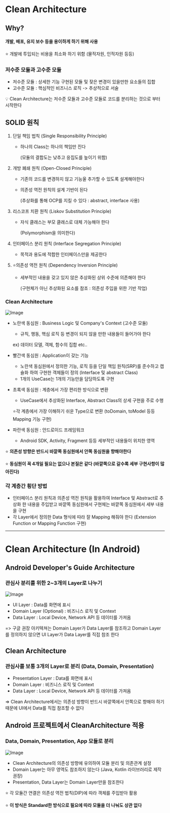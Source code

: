 # Clean Architecture

## Why?
#### 개발, 배포, 유지 보수 등을 용이하게 하기 위해 사용

⭐ 개발에 투입되는 비용을 최소화 하기 위함 (물적자원, 인적자원 등등)

### 저수준 모듈과 고수준 모듈
- 저수준 모듈 : 상세한 기능 구현된 모듈 및 잦은 변경이 있을만한 요소들의 집합
- 고수준 모듈 : 핵심적인 비즈니스 로직 -> 추상적으로 서술

💡 Clean Architecture는 저수준 모듈과 고수준 모듈로 코드를 분리하는 것으로 부터 시작한다  

## SOLID 원칙
1. 단일 책임 법칙 (Single Responsibility Principle)

    - 하나의 Class는 하나의 책임만 진다 
   
      (모듈의 결합도는 낮추고 응집도를 높이기 위함)

   
2. 개방 폐쇄 원칙 (Open-Closed Principle)
   
    - 기존의 코드를 변경하지 않고 기능울 추가할 수 있도록 설계해야한다
    - 의존성 역전 원칙의 설계 기반이 된다 

       (추상화를 통해 OCP를 지킬 수 있다 : abstract, interface 사용)


3. 리스코프 치환 원칙 (Liskov Substitution Principle)

   - 자식 클래스는 부모 클래스로 대체 가능해야 한다

     (Polymorphism을 의미한다)


4. 인터페이스 분리 원칙 (Interface Segregation Principle)
    
    - 목적과 용도에 적합한 인터페이스만을 제공한다


5. ⭐의존성 역전 원칙 (Dependency Inversion Principle)

    - 세부적인 내용을 갖고 있지 않은 추상화된 상위 수준에 의존해야 한다

      (구현체가 아닌 추상화된 요소를 참조 : 의존성 주입을 위한 기반 작업)
   

### Clean Architecture
![Image](https://github.com/user-attachments/assets/e87ae463-695b-4a99-9c4f-2e369bcf63b8)

- 노란색 동심원 : Business Logic 및 Company's Context (고수준 모듈)

   - 규칙, 행동, 핵심 로직 등 변경이 되지 않을 만한 내용들이 들어가야 한다
  
   ex) 데이터 모델, 객체, 함수의 집합 etc..


- 빨간색 동심원 : Application이 갖는 기능
   
   - 노란색 동심원에서 정의한 기능, 로직 등을 단일 책임 원칙(SRP)를 준수하고 캡슐화 하여 구현한 객체들이 정의 (Interface 및 abstract Class)
   - 1개의 UseCase는 1개의 기능만을 담당하도록 구현


- 초록색 동심원 : 계층에서 가장 편리한 방식으로 변환

   - UseCase에서 추상화된 Interface, Abstract Class의 상세 구현을 주로 수행
  
   ⭐각 계층에서 가장 이해하기 쉬운 Type으로 변환 (toDomain, toModel 등등 Mapping 기능 구현)


- 파란색 동심원 : 안드로이드 프레임워크

   - Android SDK, Activity, Fragment 등등 세부적인 내용들이 위치한 영역

⭐ **의존성 방향은 반드시 바깥쪽 동심원에서 안쪽 동심원을 향해야한다**

⭐ **동심원이 꼭 4개일 필요는 없으나 본질은 같다 (바깥쪽으로 갈수록 세부 구현사항이 많아진다)**

### 각 계층간 횡단 방법
- 인터페이스 분리 원칙과 의존성 역전 원칙을 활용하여 Interface 및 Abstract로 추상화 한 내용을 주입받고 바깥쪽 동심원에서 구현체는 바깥쪽 동심원에서 세부 내용을 구현
- 각 Layer에서 정의한 Data 형식에 따라 잘 Mapping 해줘야 한다 (Extension Function or Mapping Function 구현)

---
# Clean Architecture (In Android)

## Android Developer's Guide Architecture

### 관심사 분리를 위한 2~3개의 Layer로 나누기
![Image](https://github.com/user-attachments/assets/9c8b1e1a-bf22-46ac-bc12-adf2901db1bc)
- UI Layer : Data를 화면에 표시
- Domain Layer (Optional) : 비즈니스 로직 및 Context
- Data Layer : Local Device, Network API 등 데이터를 가져옴

=> 구글 권장 아키텍쳐는 Domain Layer가 Data Layer를 참조하고 Domain Layer를 정의하지 않으면 UI Layer가 Data Layer를 직접 참조 한다

## Clean Architecture

### 관심사를 보통 3개의 Layer로 분리 (Data, Domain, Presentation)
- Presentation Layer : Data를 화면에 표시
- Domain Layer : 비즈니스 로직 및 Context
- Data Layer : Local Device, Network API 등 데이터를 가져옴

=> Clean Architecture에서는 의존성 방향이 반드시 바깥쪽에서 안쪽으로 향해야 하기 때문에 UI에서 Data를 직접 참조할 수 없다

## Android 프로젝트에서 CleanArchitecture 적용

### Data, Domain, Presentation, App 모듈로 분리
![Image](https://github.com/user-attachments/assets/475247d9-2797-43c6-b9e3-3b58a831a7ba)

- Clean Architecture의 의존성 방향에 유의하여 모듈 분리 및 의존관계 설정
- Domain Layer는 아무 영역도 참조하지 않는다 (Java, Kotlin 라이브러리로 제작 권장)
- Presentation, Data Layer는 Domain Layer만을 참조한다

⭐ 각 모듈간 연결은 의존성 역전 법칙(DIP)에 따라 객체를 주입받아 활용

⭐ **이 방식은 Standard한 방식으로 필요에 따라 모듈을 더 나눠도 상관 없다**

